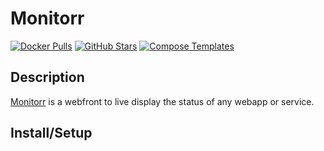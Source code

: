 # Monitorr

[![Docker Pulls](https://img.shields.io/docker/pulls/monitorr/monitorr?style=flat-square&color=607D8B&label=docker%20pulls&logo=docker)](https://hub.docker.com/r/monitorr/monitorr)
[![GitHub Stars](https://img.shields.io/github/stars/monitorr/monitorr?style=flat-square&color=607D8B&label=github%20stars&logo=github)](https://github.com/monitorr/monitorr)
[![Compose Templates](https://img.shields.io/static/v1?style=flat-square&color=607D8B&label=compose&message=templates)](https://github.com/GhostWriters/DockSTARTer/tree/master/compose/.apps/monitorr)

## Description

[Monitorr](https://github.com/monitorr/monitorr) is a webfront to live display the status of any webapp or service.

## Install/Setup

